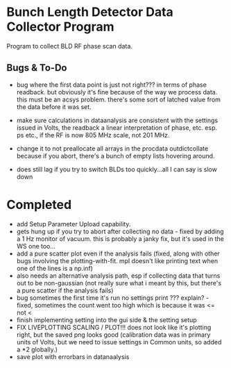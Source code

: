 # Bunch Length Detector Data Collector Program
Program to collect BLD RF phase scan data. 

## Bugs & To-Do 
- bug where the first data point is just not right??? in terms of phase readback. but obviously it's fine because of the way we process data. this must be an acsys problem. there's some sort of latched value from the data before it was set.
- make sure calculations in dataanalysis are consistent with the settings issued in Volts, the readback a linear interpretation of phase, etc. esp. ps etc., if the RF is now 805 MHz scale, not 201 MHz.
- change it to not preallocate all arrays in the procdata outdictcollate because if you abort, there's a bunch of empty lists hovering around.

- does still lag if you try to switch BLDs too quickly...all I can say is slow down 

# Completed
- add Setup Parameter Upload capability.
- gets hung up if you try to abort after collecting no data - fixed by adding a 1 Hz monitor of vacuum. this is probably a janky fix, but it's used in the WS one too...
- add a pure scatter plot even if the analysis fails (fixed, along with other bugs involving the plotting-with-fit. mpl doesn't like printing text when one of the lines is a np.inf)
- also needs an alternative analysis path, esp if collecting data that turns out to be non-gaussian (not really sure what i meant by this, but there's a pure scatter if the analysis fails)
- bug sometimes the first time it's run no settings print ??? explain? - fixed, sometimes the count went too high which is because it was <= not <
- finish implementing setting into the gui side & the setting setup 
- FIX LIVEPLOTTING SCALING / PLOT!!! does not look like it's plotting right, but the saved png looks good (calibration data was in primary units of Volts, but we need to issue settings in Common units, so added a *2 globally.)
- save plot with errorbars in datanaalysis